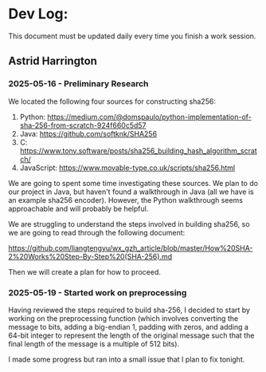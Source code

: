 # Dev Log:

This document must be updated daily every time you finish a work session.

## Astrid Harrington

### 2025-05-16 - Preliminary Research

We located the following four sources for constructing sha256:

1. Python: https://medium.com/@domspaulo/python-implementation-of-sha-256-from-scratch-924f660c5d57
2. Java: https://github.com/softknk/SHA256
3. C: https://www.tony.software/posts/sha256_building_hash_algorithm_scratch/
4. JavaScript: https://www.movable-type.co.uk/scripts/sha256.html

We are going to spent some time investigating these sources. We plan to do our project in Java, but haven't found a walkthrough in Java (all we have is an example sha256 encoder). However, the Python walkthrough seems approachable and will probably be helpful.

We are struggling to understand the steps involved in building sha256, so we are going to read through the following document:

https://github.com/liangtengyu/wx_gzh_article/blob/master/How%20SHA-2%20Works%20Step-By-Step%20(SHA-256).md

Then we will create a plan for how to proceed.

### 2025-05-19 - Started work on preprocessing

Having reviewed the steps required to build sha-256, I decided to start by working on the preprocessing function (which involves converting the message to bits, adding a big-endian 1, padding with zeros, and adding a 64-bit integer to represent the length of the original message such that the final length of the message is a multiple of 512 bits).

I made some progress but ran into a small issue that I plan to fix tonight.
